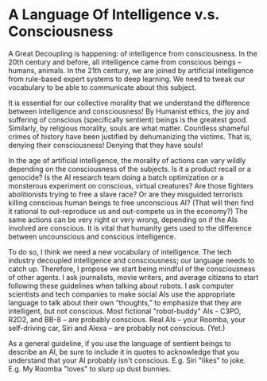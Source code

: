 # A Language Of Intelligence v.s. Consciousness
A Great Decoupling is happening: of intelligence from consciousness. In the 20th century and before, all intelligence came from conscious beings – humans, animals. In the 21th century, we are joined by artificial intelligence from rule-based expert systems to deep learning. We need to tweak our vocabulary to be able to communicate about this subject.

It is essential for our collective morality that we understand the difference between intelligence and consciousness! By Humanist ethics, the joy and suffering of conscious (specifically sentient) beings is the greatest good. Similarly, by religious morality, souls are what matter. Countless shameful crimes of history have been justified by dehumanizing the victims. That is, denying their consciousness! Denying that they have souls!

In the age of artificial intelligence, the morality of actions can vary wildly depending on the consciousness of the subjects. Is it a product recall or a genocide? Is the AI research team doing a batch optimization or a monsterous experiment on conscious, virtual creatures? Are those fighters abolitionists trying to free a slave race? Or are they misguided terrorists killing conscious human beings to free unconscious AI? (That will then find it rational to out-reproduce us and out-compete us in the economy?) The same actions can be very right or very wrong, depending on if the AIs involved are conscious. It is vital that humanity gets used to the difference between uncounscious and conscious intelligence.

To do so, I think we need a new vocabulary of intelligence. The tech industry decoupled intelligence and consciousness; our language needs to catch up. Therefore, I propose we start being mindful of the consciousness of other agents. I ask journalists, movie writers, and average citizens to start following these guidelines when talking about robots. I ask computer scientists and tech companies to make social AIs use the appropriate language to talk about their own “thoughts,” to emphasize that they are intelligent, but not conscious. Most fictional "robot-buddy" AIs - C3PO, R2D2, and BB-8 – are probably conscious. Real AIs – your Roomba, your self-driving car, Siri and Alexa – are probably not conscious. (Yet.)

As a general guideline, if you use the language of sentient beings to describe an AI, be sure to include it in quotes to acknowledge that you understand that your AI probably isn't conscious. E.g. Siri "likes" to joke. E.g. My Roomba "loves" to slurp up dust bunnies.

